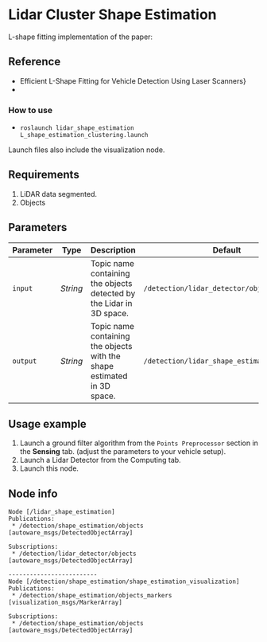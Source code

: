 # Lidar Cluster Shape Estimation
L-shape fitting implementation of the paper:

## Reference
* Efficient L-Shape Fitting for Vehicle Detection Using Laser Scanners}
* 


### How to use
* `roslaunch lidar_shape_estimation L_shape_estimation_clustering.launch`

Launch files also include the visualization node.

## Requirements

1. LiDAR data segmented. 
1. Objects 

## Parameters

|Parameter| Type| Description|Default|
----------|-----|--------|---|
|`input`|*String*|Topic name containing the objects detected by the Lidar in 3D space.|`/detection/lidar_detector/objects`|
|`output`|*String*|Topic name containing the objects with the shape estimated in 3D space.|`/detection/lidar_shape_estimation/objects`|

## Usage example

1. Launch a ground filter algorithm from the `Points Preprocessor` section in the **Sensing** tab. (adjust the parameters to your vehicle setup).
1. Launch a Lidar Detector from the Computing tab.
1. Launch this node.

## Node info

```
Node [/lidar_shape_estimation]
Publications: 
 * /detection/shape_estimation/objects [autoware_msgs/DetectedObjectArray]

Subscriptions: 
 * /detection/lidar_detector/objects [autoware_msgs/DetectedObjectArray]
 
-------------------------
Node [/detection/shape_estimation/shape_estimation_visualization]
Publications: 
 * /detection/shape_estimation/objects_markers [visualization_msgs/MarkerArray]

Subscriptions: 
 * /detection/shape_estimation/objects [autoware_msgs/DetectedObjectArray]
```